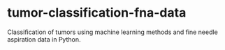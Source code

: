 # tumor-classification-fna-data
 Classification of tumors using machine learning methods and fine needle aspiration data in Python.
